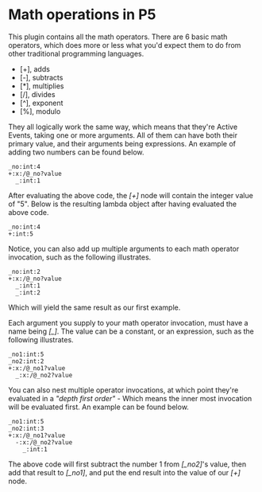 ﻿Math operations in P5
========

This plugin contains all the math operators. There are 6 basic math operators, which does more or less what you'd expect them to
do from other traditional programming languages.

* [+], adds
* [-], subtracts
* [\*], multiplies
* [/], divides
* [\^], exponent
* [%], modulo

They all logically work the same way, which means that they're Active Events, taking one or more arguments. All of them can have both
their primary value, and their arguments being expressions. An example of adding two numbers can be found below.

```
_no:int:4
+:x:/@_no?value
  _:int:1
```

After evaluating the above code, the *[+]* node will contain the integer value of "5". Below is the resulting lambda object after having evaluated
the above code.

```
_no:int:4
+:int:5
```

Notice, you can also add up multiple arguments to each math operator invocation, such as the following illustrates.

```
_no:int:2
+:x:/@_no?value
  _:int:1
  _:int:2
```

Which will yield the same result as our first example.

Each argument you supply to your math operator invocation, must have a name being *[_]*. The value can be a constant, or an expression, such as 
the following illustrates.

```
_no1:int:5
_no2:int:2
+:x:/@_no1?value
  _:x:/@_no2?value
```

You can also nest multiple operator invocations, at which point they're evaluated in a _"depth first order"_ - Which means the inner most invocation will
be evaluated first. An example can be found below.

```
_no1:int:5
_no2:int:3
+:x:/@_no1?value
  -:x:/@_no2?value
    _:int:1
```

The above code will first subtract the number 1 from *[_no2]*'s value, then add that result to *[_no1]*, and put the end result into the value of 
our *[+]* node.


